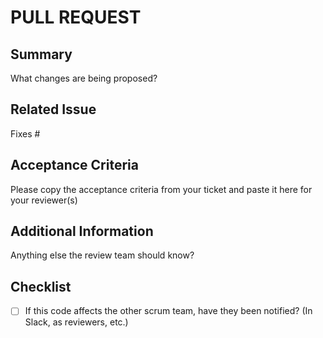 # PULL REQUEST

## Summary
What changes are being proposed?

## Related Issue
Fixes #

## Acceptance Criteria
Please copy the acceptance criteria from your ticket and paste it here for your reviewer(s)

## Additional Information
Anything else the review team should know?

## Checklist

- [ ] If this code affects the other scrum team, have they been notified? (In Slack, as reviewers, etc.)

[//]: # (PR title: Remember to name your PR descriptively!)
